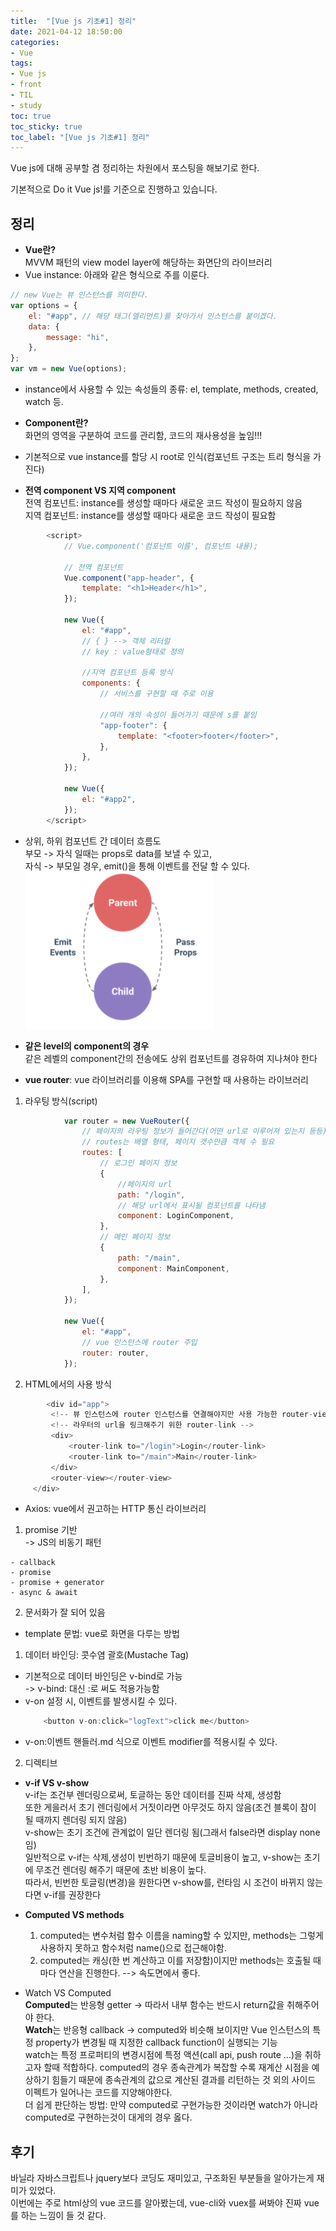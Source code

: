 ```yaml
---
title:  "[Vue js 기초#1] 정리"
date: 2021-04-12 18:50:00
categories:
- Vue
tags:
- Vue js
- front
- TIL
- study
toc: true
toc_sticky: true
toc_label: "[Vue js 기초#1] 정리"
---
```

Vue js에 대해 공부할 겸 정리하는 차원에서 포스팅을 해보기로 한다.

기본적으로 Do it Vue js!를 기준으로 진행하고 있습니다.

## 정리
-   **Vue란?**  
    MVVM 패턴의 view model layer에 해당하는 화면단의 라이브러리
-   Vue instance: 아래와 같은 형식으로 주를 이룬다.

```javascript
// new Vue는 뷰 인스턴스를 의미한다.
var options = {
    el: "#app", // 해당 태그(엘리먼트)를 찾아가서 인스턴스를 붙이겠다.
    data: {
        message: "hi",
    },
};
var vm = new Vue(options);
```

-   instance에서 사용할 수 있는 속성들의 종류: el, template, methods, created, watch 등.

-   **Component란?**  
    화면의 영역을 구분하여 코드를 관리함, 코드의 재사용성을 높임!!!
-   기본적으로 vue instance를 할당 시 root로 인식(컴포넌트 구조는 트리 형식을 가진다)
    
-   **전역 component VS 지역 component**  
    전역 컴포넌트: instance를 생성할 때마다 새로운 코드 작성이 필요하지 않음  
    지역 컴포넌트: instance를 생성할 때마다 새로운 코드 작성이 필요함

```javascript
        <script>
            // Vue.component('컴포넌트 이름', 컴포넌트 내용);

            // 전역 컴포넌트
            Vue.component("app-header", {
                template: "<h1>Header</h1>",
            });

            new Vue({
                el: "#app",
                // { } --> 객체 리터럴
                // key : value형태로 정의

                //지역 컴포넌트 등록 방식
                components: {
                    // 서비스를 구현할 때 주로 이용

                    //여러 개의 속성이 들어가기 때문에 s를 붙임
                    "app-footer": {
                        template: "<footer>footer</footer>",
                    },
                },
            });

            new Vue({
                el: "#app2",
            });
        </script>
```

-   상위, 하위 컴포넌트 간 데이터 흐름도  
    부모 -> 자식 일때는 props로 data를 보낼 수 있고,  
    자식 -> 부모일 경우, emit()을 통해 이벤트를 전달 할 수 있다.  
    ![jpg1](/assets/images/2021-04-12-dataflow.PNG)

-   **같은 level의 component의 경우**  
    같은 레벨의 component간의 전송에도 상위 컴포넌트를 경유하여 지나쳐야 한다

-   **vue router**: vue 라이브러리를 이용해 SPA를 구현할 때 사용하는 라이브러리
  1. 라우팅 방식(script)

```javascript
            var router = new VueRouter({
                // 페이지의 라우팅 정보가 들어간다(어떤 url로 이루어져 있는지 등등)
                // routes는 배열 형태, 페이지 갯수만큼 객체 수 필요
                routes: [
                    // 로그인 페이지 정보
                    {
                        //페이지의 url
                        path: "/login",
                        // 해당 url에서 표시될 컴포넌트를 나타냄
                        component: LoginComponent,
                    },
                    // 메인 페이지 정보
                    {
                        path: "/main",
                        component: MainComponent,
                    },
                ],
            });

            new Vue({
                el: "#app",
                // vue 인스턴스에 router 주입
                router: router,
            });
```

2. HTML에서의 사용 방식

```javascript
        <div id="app">
         <!-- 뷰 인스턴스에 router 인스턴스를 연결해야지만 사용 가능한 router-view, 해당 url에 설정된 component를 뿌려주는 공간  -->
         <!-- 라우터의 url을 링크해주기 위한 router-link -->
         <div>
             <router-link to="/login">Login</router-link>
             <router-link to="/main">Main</router-link>
         </div>
         <router-view></router-view>
     </div>
```

-   Axios: vue에서 권고하는 HTTP 통신 라이브러리

  1. promise 기반  
     -> JS의 비동기 패턴

    - callback
    - promise
    - promise + generator
    - async & await

  2. 문서화가 잘 되어 있음

-   template 문법: vue로 화면을 다루는 방법

1. 데이터 바인딩: 콧수염 괄호(Mustache Tag)
  - 기본적으로 데이터 바인딩은 v-bind로 가능  
    -> v-bind: 대신 :로 써도 적용가능함
  - v-on 설정 시, 이벤트를 발생시킬 수 있다.
    ```javascript
        <button v-on:click="logText">click me</button>
    ```
  - v-on:이벤트 핸들러.md 식으로 이벤트 modifier를 적용시킬 수 있다.
2. 디렉티브

- **v-if VS v-show**  
  v-if는 조건부 렌더링으로써, 토글하는 동안 데이터를 진짜 삭제, 생성함  
  또한 게을러서 초기 렌더링에서 거짓이라면 아무것도 하지 않음(조건 블록이 참이 될 때까지 렌더링 되지 않음)  
  v-show는 초기 조건에 관계없이 일단 렌더링 됨(그래서 false라면 display none임)  
  일반적으로 v-if는 삭제,생성이 빈번하기 때문에 토글비용이 높고, v-show는 초기에 무조건 렌더링 해주기 때문에 초반 비용이 높다.  
  따라서, 빈번한 토글링(변경)을 원한다면 v-show를, 런타임 시 조건이 바뀌지 않는다면 v-if를 권장한다

- **Computed VS methods**  
  1. computed는 변수처럼 함수 이름을 naming할 수 있지만, methods는 그렇게 사용하지 못하고 함수처럼 name()으로 접근해야함.
  2. computed는 캐싱(한 번 계산하고 이를 저장함)이지만 methods는 호출될 때마다 연산을 진행한다. --> 속도면에서 좋다.

- Watch VS Computed  
    **Computed**는 반응형 getter -> 따라서 내부 함수는 반드시 return값을 취해주어야 한다.  
    **Watch**는 반응형 callback -> computed와 비슷해 보이지만 Vue 인스턴스의 특정 property가 변경될 때 지정한 callback function이 실행되는 기능   
    watch는 특정 프로퍼티의 변경시점에 특정 액션(call api, push route …)을 취하고자 할때 적합하다. computed의 경우 종속관계가 복잡할 수록 재계산 시점을 예상하기 힘들기 때문에 종속관계의 값으로 계산된 결과를 리턴하는 것 외의 사이드 이펙트가 일어나는 코드를 지양해야한다.   
    더 쉽게 판단하는 방법: 만약 computed로 구현가능한 것이라면 watch가 아니라 computed로 구현하는것이 대게의 경우 옳다.
    

## 후기
바닐라 자바스크립트나 jquery보다 코딩도 재미있고, 구조화된 부분들을 알아가는게 재미가 있었다.  
이번에는 주로 html상의 vue 코드를 알아봤는데, vue-cli와 vuex를 써봐야 진짜 vue를 하는 느낌이 들 것 같다.
